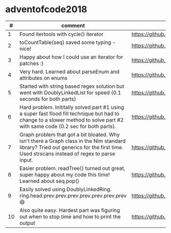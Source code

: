 # adventofcode2018

| #     | comment                                                                          |   |
|-------|----------------------------------------------------------------------------------------------------------------|---|
| 1 | Found itertools with cycle() iterator                                                                          | https://github.com/filipux/adventofcode2018/blob/master/a01.nim  |
| 2 | toCountTable(seq) saved some typing - nice!                                                                    | https://github.com/filipux/adventofcode2018/blob/master/a02.nim  |
| 3 | Happy about how I could use an iterator for patches :)                                                         | https://github.com/filipux/adventofcode2018/blob/master/a03.nim  |
| 4 | Very hard. Learned about parseEnum[]() and attributes on enums                                                 | https://github.com/filipux/adventofcode2018/blob/master/a04.nim  |
| 5 | Started with string based regex solution but went with DoublyLinkedList for speed (0.1 seconds for both parts) | https://github.com/filipux/adventofcode2018/blob/master/a05.nim  |
| 6 | Hard problem. Inititally solved part #1 using a super fast flood fill technique but had to change to a slower method to solve part #2 with same code (0.2 sec for both parts).  | https://github.com/filipux/adventofcode2018/blob/master/a06.nim  |
| 7 | Graph problem that got a bit bloated. Why isn't there a Graph class in the Nim standard library? Tried out generics for the first time. Used strscans instead of regex to parse input. | https://github.com/filipux/adventofcode2018/blob/master/a07.nim  |
| 8 | Easier problem. readTree() turned out great, super happy about my code this time! Learned about seq.pop()| https://github.com/filipux/adventofcode2018/blob/master/a08.nim  |
| 9 | Easily solved using DoublyLinkedRing. ring.head.prev.prev.prev.prev.prev.prev.prev 😄| https://github.com/filipux/adventofcode2018/blob/master/a09.nim  |
| 10 | Also quite easy. Hardest part was figuring out when to stop time and how to print the output| https://github.com/filipux/adventofcode2018/blob/master/a10.nim  |





